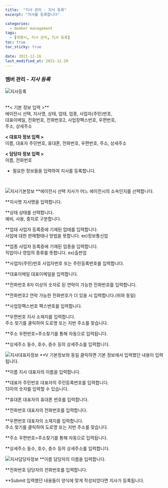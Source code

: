 ```yaml
---
title:  "지사 관리 - 지사 등록"
excerpt: "지사를 등록합니다"

categories:
  - member management
tags:
  - [대행사, 지사 관리, 지사 등록]
toc: true
toc_sticky: true
 
date: 2021-12-16
last_modified_at: 2021-12-29
---
```

### 멤버 관리 - *지사 등록*
![지사등록](https://user-images.githubusercontent.com/95394003/147036755-48e2e55f-322f-4662-a817-cf7480800496.jpeg)

 <br>
**< 기본 정보 입력 >**
<br>에이전시 선택, 지사명, 상태, 업태, 업종, 사업자(주민)번호,<br>대표이메일, 전화번호, 전화번호2, 사업장팩스번호, 우편번호,<br>주소, 상세주소

**< 대표자 정보 입력 >**
<br>이름, 대표자 주민번호, 휴대폰, 전화번호, 우편번호, 주소, 상세주소

**< 담당자 정보 입력 >**
<br>이름, 전화번호


- 필요한 정보들을 입력하여 지사를 등록합니다.


<br>

![지사기본정보](https://user-images.githubusercontent.com/95394003/147036802-ed50a446-4246-4b9b-a309-4c0f9ac25ff9.jpeg)
**에이전시 선택
지사가 어느 에이전시의 소속인지를 선택합니다.

**지사명
지사명을 입력합니다.

**상태
상태를 선택합니다.<br>예비, 사용, 중지로 구분합니다.

**업태
사업자 등록증에 기재된 업태를 입력합니다.<br>
사업에 대한 판매형태나 방법을 뜻합니다. ex)정보통신업

**업종
사업자 등록증에 기재된 업종을 입력합니다.<br>
직업이나 영업의 종류를 뜻합니다. ex)출판업

**사업자(주민)번호
사업자번호 또는 주민등록번호를 입력합니다.

**대표이메일
대표이메일을 입력합니다.

**전화번호
8자 이상의 숫자로 된 연락이 가능한 전화번호를 입력합니다.

**전화번호2
연락 가능한 전화번호가 더 있을 시 입력합니다.(위와 동일)

**사업장팩스번호
팩스번호를 입력합니다.

**우편번호
지사 소재지를 입력합니다.<br>
주소 찾기를 클릭하여 도로명 또는 지번 주소를 찾습니다.

**주소
우편번호>주소찾기를 통해 자동으로 입력됩니다.

**상세주소
동수, 호수, 층수 등의 상세주소를 입력합니다.
<br>

![지사대표자정보](https://user-images.githubusercontent.com/95394003/147036839-d6f2f4f6-0a85-4475-ac02-dafb5974324d.jpeg)
**V 기본정보와 동일
클릭하면 기본 정보에서 입력했던 내용이 입력됩니다.

**이름
지사 대표자의 이름을 입력합니다.

**대표자 주민번호
대표자의 주민등록번호를 입력합니다.<br>
13자의 숫자를 입력할 수 있습니다.

**휴대폰
대표자의 휴대폰 번호를 입력합니다.

**전화번호
대표자의 전화번호를 입력합니다.

**우편번호
대표자의 소재지를 입력합니다.<br>
주소 찾기를 클릭하여 도로명 또는 지번 주소를 찾습니다.

**주소
우편번호>주소찾기를 통해 자동으로 입력됩니다.

**상세주소
동수, 호수, 층수 등의 상세주소를 입력합니다.
<br>

![지사담당자정보](https://user-images.githubusercontent.com/95394003/147036856-a679672f-64bd-42a4-8c1c-019e10f770f1.jpeg)
**이름
담당자의 이름을 입력합니다.

**전화번호
담당자의 전화번호를 입력합니다.

**Submit
입력했던 내용들이 양식에 맞게 작성되었다면 지사가 등록됩니다.
